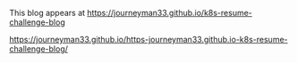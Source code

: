 This blog appears at https://journeyman33.github.io/k8s-resume-challenge-blog  

https://journeyman33.github.io/https-journeyman33.github.io-k8s-resume-challenge-blog/

